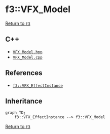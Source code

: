 # f3::VFX_Model

[Return to `f3`](/docs/f3.md)

## C++

- [`VFX_Model.hpp`](/c++/include/VFX_Model.hpp)
- [`VFX_Model.cpp`](/c++/source/VFX_Model.cpp)

## References

- [`f3::VFX_EffectInstance`](/docs/f3/VFX_EffectInstance.md)

## Inheritance

```mermaid
graph TD;
    f3::VFX_EffectInstance --> f3::VFX_Model
```

[Return to `f3`](/docs/f3.md)